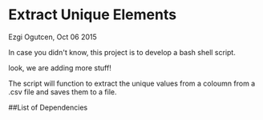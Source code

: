 # Extract Unique Elements
Ezgi Ogutcen, Oct 06 2015

In case you didn't know, this project is to develop a bash shell script.

look, we are adding more stuff!

The script will function to extract the unique values from a coloumn from a .csv file and saves them to a file.

##List of Dependencies
